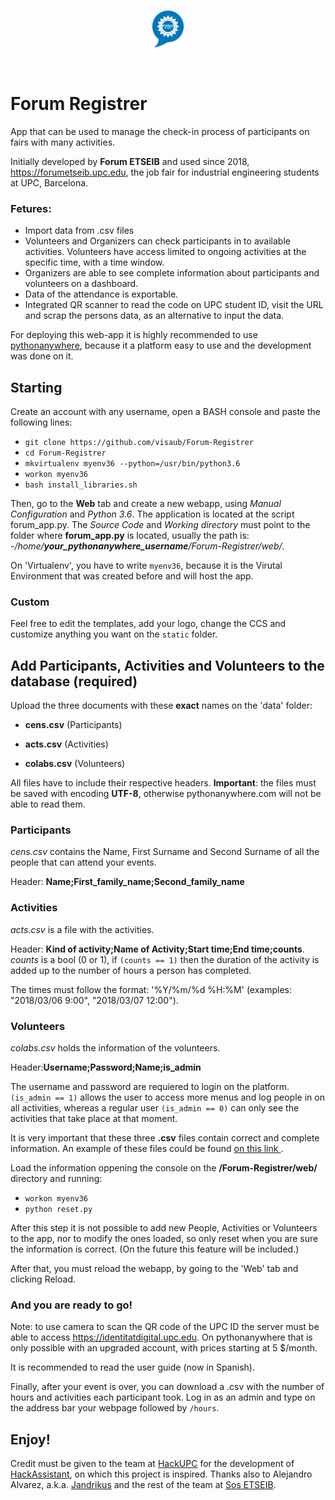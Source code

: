 
<br>
<p align="center">
  <img alt="Logo Forum ETSEIB" src="https://raw.githubusercontent.com/visaub/Forum-Registrer/master/web/static/images/999981.png" width="10%"/>
</p>
<br>

# Forum Registrer






App that can be used to manage the check-in process of participants on fairs with many activities. 

Initially developed by **Forum ETSEIB** and used since 2018, https://forumetseib.upc.edu, the job fair for industrial engineering students at UPC, Barcelona. 

### Fetures:
- Import data from .csv files
- Volunteers and Organizers can check participants in to available activities. Volunteers have access limited to ongoing activities at the specific time, with a time window.
- Organizers are able to see complete information about participants and volunteers on a dashboard.
- Data of the attendance is exportable.
- Integrated QR scanner to read the code on UPC student ID, visit the URL and scrap the persons data, as an alternative to input the data.

For deploying this web-app it is highly recommended to use <a href='https://www.pythonanywhere.com'> pythonanywhere</a>, because it a platform easy to use and the development was done on it.

## Starting

Create an account with any username, open a BASH console and paste the following lines:

- `git clone https://github.com/visaub/Forum-Registrer`
- `cd Forum-Registrer`
- `mkvirtualenv myenv36 --python=/usr/bin/python3.6`
- `workon myenv36`
- `bash install_libraries.sh`

Then, go to the **Web** tab and create a new webapp, using _Manual Configuration_ and _Python 3.6_. The application is located at the script forum_app.py. The _Source Code_ and _Working directory_ must point to the folder where **forum_app.py** is located, usually the path is: 
-_/home/**your_pythonanywhere_username**/Forum-Registrer/web/_. 

On 'Virtualenv', you have to write `myenv36`, because it is the Virutal Environment that was created before and will host the app.

### Custom

Feel free to edit the templates, add your logo, change the CCS and customize anything you want on the `static` folder.

## Add Participants, Activities and Volunteers to the database (required)

Upload the three documents with these <b>exact</b> names on the 'data' folder:

- **cens.csv** (Participants)

- **acts.csv** (Activities)

- **colabs.csv** (Volunteers)

All files have to include their respective headers.
**Important**: the files must be saved with encoding **UTF-8**, otherwise pythonanywhere.com will not be able to read them.

### Participants
_cens.csv_ contains the Name, First Surname and Second Surname of all the people that can attend your events.

Header: **Name;First_family_name;Second_family_name**


### Activities

_acts.csv_ is a file with the activities. 

Header: **Kind of activity;Name of Activity;Start time;End time;counts**. 
_counts_ is a bool (0 or 1), if `(counts == 1)` then the duration of the activity is added up to the number of hours a person has completed. 

The times must follow the format: '%Y/%m/%d %H:%M' (examples: "2018/03/06 9:00", "2018/03/07 12:00").

### Volunteers

_colabs.csv_ holds the information of the volunteers. 

Header:**Username;Password;Name;is_admin**

The username and password are requiered to login on the platform. `(is_admin == 1)` allows the user to access more menus and log people in on all activities, whereas a regular user `(is_admin == 0)` can only see the activities that take place at that moment.

It is very important that these three <b>.csv</b> files contain correct and complete information. An example of these files could be found <a href='https://github.com/visaub/Forum-Registrer/tree/master/web/EXAMPLES'> on this link </a>.

Load the information oppening the console on the <b>/Forum-Registrer/web/</b> directory and running:

- `workon myenv36`
- `python reset.py`

After this step it is not possible to add new People, Activities or Volunteers to the app, nor to modify the ones loaded, so only reset when you are sure the information is correct. (On the future this feature will be included.)

After that, you must reload the webapp, by going to the 'Web' tab and clicking Reload.

### And you are ready to go!

Note: to use camera to scan the QR code of the UPC ID the server must be able to access https://identitatdigital.upc.edu. On pythonanywhere that is only possible with an upgraded account, with prices starting at 5 $/month.

It is recommended to read the user guide (now in Spanish). 

Finally, after your event is over, you can download a .csv with the number of hours and activities each participant took. Log in as an admin and type on the address bar your webpage followed by `/hours`.

## **Enjoy!**

Credit must be given to the team at <a href="https://hackupc.com">HackUPC</a> for the development of <a href="https://github.com/HackAssistant/registration">HackAssistant</a>, on which this project is inspired. Thanks also to Alejandro Alvarez, a.k.a. <a href="https://github.com/jandrikus">Jandrikus</a> and the rest of the team at <a href="https://sosetseib.upc.edu">Sos ETSEIB</a>.
